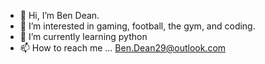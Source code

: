 - 👋 Hi, I’m Ben Dean.
- 👀 I’m interested in gaming, football, the gym, and coding.
- 🌱 I’m currently learning python
- 📫 How to reach me ... Ben.Dean29@outlook.com
<!---
bm-dean/bm-dean is a ✨ special ✨ repository because its `README.md` (this file) appears on your GitHub profile.
You can click the Preview link to take a look at your changes.
--->
